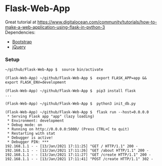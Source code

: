 # Flask-Web-App
Great tutorial at https://www.digitalocean.com/community/tutorials/how-to-make-a-web-application-using-flask-in-python-3<br/>
Dependencies:
- [Bootstrap](https://getbootstrap.com/docs/5.0/getting-started/introduction/)
- [jQuery](https://code.jquery.com)

### Setup
```
~/github/Flask-Web-App $  source bin/activate

(Flask-Web-App) ~/github/Flask-Web-App $  export FLASK_APP=app && export FLASK_ENV=development

(Flask-Web-App) ~/github/Flask-Web-App $  pip3 install flask
...

(Flask-Web-App) ~/github/Flask-Web-App $  python3 init_db.py

(Flask-Web-App) ~/github/Flask-Web-App $  flask run --host=0.0.0.0
 * Serving Flask app "app" (lazy loading)
 * Environment: development
 * Debug mode: on
 * Running on http://0.0.0.0:5000/ (Press CTRL+C to quit)
 * Restarting with stat
 * Debugger is active!
 * Debugger PIN: ***
192.168.1.1 - - [13/Jan/2021 17:11:25] "GET / HTTP/1.1" 200 -
192.168.1.1 - - [13/Jan/2021 17:11:26] "GET /about HTTP/1.1" 200 -
192.168.1.1 - - [13/Jan/2021 17:11:27] "GET /create HTTP/1.1" 200 -
192.168.1.1 - - [13/Jan/2021 17:11:41] "POST /create HTTP/1.1" 302 -
```
